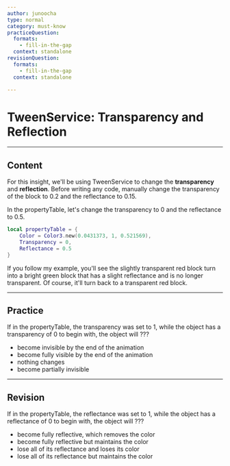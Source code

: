 ```yaml
---
author: junoocha
type: normal
category: must-know
practiceQuestion:
  formats:
    - fill-in-the-gap
  context: standalone
revisionQuestion:
  formats:
    - fill-in-the-gap
  context: standalone

---
```


# TweenService: Transparency and Reflection
---

## Content

For this insight, we'll be using TweenService to change the **transparency** and **reflection**. Before writing any code, manually change the transparency of the block to 0.2 and the reflectance to 0.15.

In the propertyTable, let's change the transparency to 0 and the reflectance to 0.5. 

```lua
local propertyTable = { 
    Color = Color3.new(0.0431373, 1, 0.521569),
    Transparency = 0,
    Reflectance = 0.5
}
```
If you follow my example, you'll see the slightly transparent red block turn into a bright green block that has a slight reflectance and is no longer transparent. Of course, it'll turn back to a transparent red block.

---

## Practice

If in the propertyTable, the transparency was set to 1, while the object has a transparency of 0 to begin with, the object will ???
- become invisible by the end of the animation
- become fully visible by the end of the animation
- nothing changes
- become partially invisible

---

## Revision

If in the propertyTable, the reflectance was set to 1, while the object has a reflectance of 0 to begin with, the object will ???
- become fully reflective, which removes the color
- become fully reflective but maintains the color
- lose all of its reflectance and loses its color
- lose all of its reflectance but maintains the color
